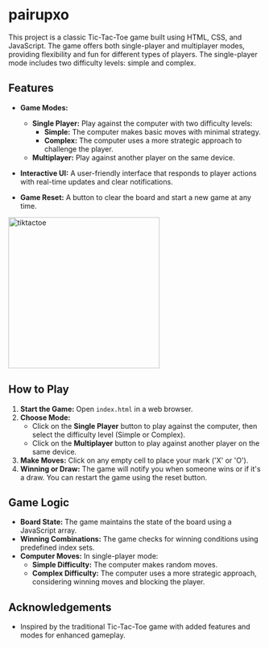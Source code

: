# pairupxo

This project is a classic Tic-Tac-Toe game built using HTML, CSS, and JavaScript. The game offers both single-player and multiplayer modes, providing flexibility and fun for different types of players. The single-player mode includes two difficulty levels: simple and complex.

## Features

- **Game Modes:**
  - **Single Player:** Play against the computer with two difficulty levels:
    - **Simple:** The computer makes basic moves with minimal strategy.
    - **Complex:** The computer uses a more strategic approach to challenge the player.
  - **Multiplayer:** Play against another player on the same device.
  
- **Interactive UI:** A user-friendly interface that responds to player actions with real-time updates and clear notifications.

- **Game Reset:** A button to clear the board and start a new game at any time.

<img src="https://github.com/user-attachments/assets/e07b16c1-8f3e-47e9-bea8-fe7f381cb7a3" alt="tiktactoe" width="300" height="300">


## How to Play

1. **Start the Game:** Open `index.html` in a web browser.
2. **Choose Mode:** 
   - Click on the **Single Player** button to play against the computer, then select the difficulty level (Simple or Complex).
   - Click on the **Multiplayer** button to play against another player on the same device.
3. **Make Moves:** Click on any empty cell to place your mark ('X' or 'O').
4. **Winning or Draw:** The game will notify you when someone wins or if it's a draw. You can restart the game using the reset button.

## Game Logic

- **Board State:** The game maintains the state of the board using a JavaScript array.
- **Winning Combinations:** The game checks for winning conditions using predefined index sets.
- **Computer Moves:** In single-player mode:
  - **Simple Difficulty:** The computer makes random moves.
  - **Complex Difficulty:** The computer uses a more strategic approach, considering winning moves and blocking the player.

## Acknowledgements

- Inspired by the traditional Tic-Tac-Toe game with added features and modes for enhanced gameplay.
